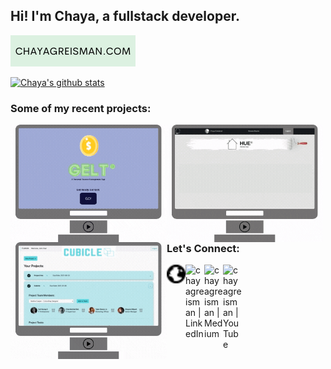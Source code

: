 ## Hi! I'm Chaya, a fullstack developer. 


[<img  alt="chayagreisman.com" src="/website.png" />](https://chayagreisman.com/)

[![Chaya's github stats](https://github-readme-stats.vercel.app/api?username=ChayaGreisman&show_icons=true&theme=gotham)](https://github.com/ChayaGreisman/github-readme-stats)

### Some of my recent projects: 

[<img  align="left" width="250px" alt="gelt" src="/gelt.gif" />](https://www.youtube.com/watch?v=ahcW76NAfiY)
[<img  align="left" width="250px" alt="HomeHue" src="/homeHue.gif" />](https://www.youtube.com/watch?v=_l3wUuti28s) 
[<img  align="left" width="250px" alt="cubicle" src="/cubicle.gif" />](https://www.youtube.com/watch?v=OaI9uW1RYtY) 



<!--[![Top Langs](https://github-readme-stats.vercel.app/api/top-langs/?username=ChayaGreisman)](https://github.com/ChayaGreisman/github-readme-stats)-->

<!--use below to pin repos on profile page-->
<!--## Pinned:
[![ReadMe Card](https://github-readme-stats.vercel.app/api/pin/?username=ChayaGreisman&repo=gelt-frontend&theme=gotham)](https://github.com/ChayaGreisman/gelt-frontend)-->

### Let's Connect:

[<img align="left" alt="chayagreisman.com" width="30px" src="https://raw.githubusercontent.com/iconic/open-iconic/master/svg/globe.svg" />](https://chayagreisman.com/)
[<img align="left" alt="chayagreisman | LinkedIn" width="30px" src="https://cdn.jsdelivr.net/npm/simple-icons@v3/icons/linkedin.svg" />](https://www.linkedin.com/in/chayagreisman/)
[<img align="left" alt="chayagreisman | Medium" width="30px" src="https://cdn.jsdelivr.net/npm/simple-icons@v3/icons/medium.svg" />](https://medium.com/@chayamgreisman)
[<img align="left" alt="chayagreisman | YouTube" width="30px" src="https://cdn.jsdelivr.net/npm/simple-icons@v3/icons/youtube.svg" />](https://www.youtube.com/channel/UCZL13mtv8x-0IdOZ18J5T3w)



